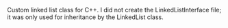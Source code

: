 Custom linked list class for C++. I did not create the LinkedListInterface file; it was only used for inheritance by the LinkedList class.